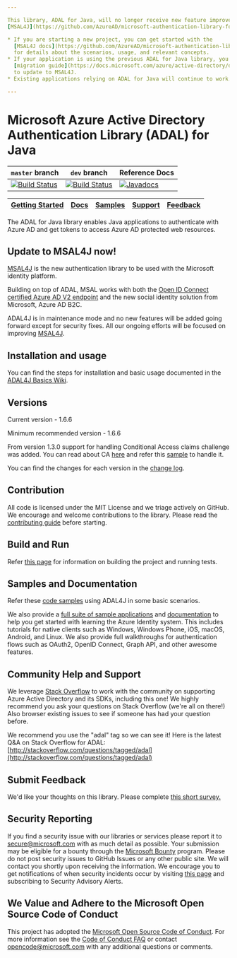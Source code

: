 ```yaml
---

This library, ADAL for Java, will no longer receive new feature improvements. Instead, use the new
[MSAL4J](https://github.com/AzureAD/microsoft-authentication-library-for-java).

* If you are starting a new project, you can get started with the
  [MSAL4J docs](https://github.com/AzureAD/microsoft-authentication-library-for-java/wiki)
  for details about the scenarios, usage, and relevant concepts.
* If your application is using the previous ADAL for Java library, you can follow this
  [migration guide](https://docs.microsoft.com/azure/active-directory/develop/migrate-adal-msal-java)
  to update to MSAL4J.
* Existing applications relying on ADAL for Java will continue to work.

---
```


# Microsoft Azure Active Directory Authentication Library (ADAL) for Java

`master` branch    | `dev` branch    | Reference Docs
--------------------|-----------------|---------------
[![Build Status](https://identitydivision.visualstudio.com/_apis/public/build/definitions/a7934fdd-dcde-4492-a406-7fad6ac00e17/591/badge?branchName=master)](https://identitydivision.visualstudio.com/IDDP/IDDP%20Team/_build/index?definitionId=591) | [![Build Status](https://identitydivision.visualstudio.com/_apis/public/build/definitions/a7934fdd-dcde-4492-a406-7fad6ac00e17/591/badge?branchName=dev)](https://identitydivision.visualstudio.com/IDDP/IDDP%20Team/_build/index?definitionId=591) | [![Javadocs](http://javadoc.io/badge/com.microsoft.azure/adal4j.svg)](http://javadoc.io/doc/com.microsoft.azure/adal4j)

|[Getting Started](https://github.com/AzureAD/azure-activedirectory-library-for-java/wiki)| [Docs](https://aka.ms/aaddev)| [Samples](https://github.com/AzureAD/azure-activedirectory-library-for-java/wiki/Code-samples)| [Support](README.md#community-help-and-support) | [Feedback](https://forms.office.com/r/MwHcRFtgtq) |
| --- | --- | --- | --- | --- |

The ADAL for Java library enables Java applications to authenticate with Azure AD and get tokens to access Azure AD protected web resources.

## Update to MSAL4J now!

[MSAL4J](https://github.com/AzureAD/microsoft-authentication-library-for-java) is the new authentication library to be used with the Microsoft identity platform.

Building on top of ADAL, MSAL works with both the [Open ID Connect certified Azure AD V2 endpoint](https://docs.microsoft.com/en-us/azure/active-directory/develop/about-microsoft-identity-platform) and the new social identity solution from Microsoft, Azure AD B2C.

ADAL4J is in maintenance mode and no new features will be added going forward except for security fixes. All our ongoing efforts will be focused on improving [MSAL4J](https://github.com/AzureAD/microsoft-authentication-library-for-java). 

## Installation and usage

You can find the steps for installation and basic usage documented in the [ADAL4J Basics Wiki](https://github.com/AzureAD/azure-activedirectory-library-for-java/wiki/ADAL4J-Basics).

## Versions
Current version - 1.6.6

Minimum recommended version - 1.6.6

From version 1.3.0 support for handling Conditional Access claims challenge was added. You can read about CA [here](https://go.microsoft.com/fwlink/?linkid=855860) and refer this [sample](https://github.com/AzureAD/azure-activedirectory-library-for-java/tree/dev/src/samples/web-app-samples-for-adal4j) to handle it.

You can find the changes for each version in the [change log](https://github.com/AzureAD/azure-activedirectory-library-for-java/blob/master/changelog.txt).

## Contribution
All code is licensed under the MIT License and we triage actively on GitHub. We encourage and welcome contributions to the library. Please read the [contributing guide](./contributing.md) before starting.

## Build and Run

Refer [this page](https://github.com/AzureAD/azure-activedirectory-library-for-java/wiki/Maven) for information on building the project and running tests.

## Samples and Documentation

Refer these [code samples](https://github.com/AzureAD/azure-activedirectory-library-for-java/wiki/Code-samples) using ADAL4J in some basic scenarios.

We also provide a [full suite of sample applications](https://github.com/Azure-Samples) and [documentation](https://aka.ms/aaddev) to help you get started with learning the Azure Identity system. This includes tutorials for native clients such as Windows, Windows Phone, iOS, macOS, Android, and Linux. We also provide full walkthroughs for authentication flows such as OAuth2, OpenID Connect, Graph API, and other awesome features.

## Community Help and Support

We leverage [Stack Overflow](http://stackoverflow.com/) to work with the community on supporting Azure Active Directory and its SDKs, including this one! We highly recommend you ask your questions on Stack Overflow (we're all on there!) Also browser existing issues to see if someone has had your question before.

We recommend you use the "adal" tag so we can see it! Here is the latest Q&A on Stack Overflow for ADAL: [http://stackoverflow.com/questions/tagged/adal](http://stackoverflow.com/questions/tagged/adal)

## Submit Feedback
We'd like your thoughts on this library. Please complete [this short survey.](https://forms.office.com/r/MwHcRFtgtq)

## Security Reporting

If you find a security issue with our libraries or services please report it to [secure@microsoft.com](mailto:secure@microsoft.com) with as much detail as possible. Your submission may be eligible for a bounty through the [Microsoft Bounty](http://aka.ms/bugbounty) program. Please do not post security issues to GitHub Issues or any other public site. We will contact you shortly upon receiving the information. We encourage you to get notifications of when security incidents occur by visiting [this page](https://technet.microsoft.com/en-us/security/dd252948) and subscribing to Security Advisory Alerts.

## We Value and Adhere to the Microsoft Open Source Code of Conduct

This project has adopted the [Microsoft Open Source Code of Conduct](https://opensource.microsoft.com/codeofconduct/). For more information see the [Code of Conduct FAQ](https://opensource.microsoft.com/codeofconduct/faq/) or contact [opencode@microsoft.com](mailto:opencode@microsoft.com) with any additional questions or comments.
